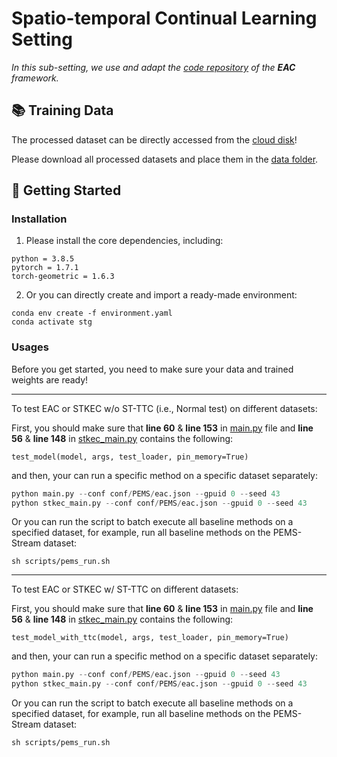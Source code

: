 # Spatio-temporal Continual Learning Setting

_In this sub-setting, we use and adapt the [code repository](https://github.com/Onedean/EAC) of the **EAC** framework._


## 📚 Training Data

The processed dataset can be directly accessed from the [cloud disk](https://hkustgz-my.sharepoint.com/:f:/g/personal/wchen110_connect_hkust-gz_edu_cn/EuiKtt95qnpNgOngXAV_MmABWYyEBh74ooM94kdycwg4Sw?e=ZRCC1n)!

Please download all processed datasets and place them in the [data folder](./data).

## 🚀 Getting Started

### Installation

1. Please install the core dependencies, including:

```shell
python = 3.8.5
pytorch = 1.7.1
torch-geometric = 1.6.3
```

2. Or you can directly create and import a ready-made environment:

```shell
conda env create -f environment.yaml
conda activate stg
```

### Usages

Before you get started, you need to make sure your data and trained weights are ready!

---
To test EAC or STKEC w/o ST-TTC (i.e., Normal test) on different datasets:

First, you should make sure that **line 60** & **line 153** in [main.py](./main.py) file and **line 56** & **line 148** in [stkec_main.py](./stkec_main.py) contains the following:
```
test_model(model, args, test_loader, pin_memory=True)
```
and then, your can run a specific method on a specific dataset separately:
```python
python main.py --conf conf/PEMS/eac.json --gpuid 0 --seed 43
python stkec_main.py --conf conf/PEMS/eac.json --gpuid 0 --seed 43
```
Or you can run the script to batch execute all baseline methods on a specified dataset, for example, run all baseline methods on the PEMS-Stream dataset:

```shell
sh scripts/pems_run.sh
```

---
To test EAC or STKEC w/ ST-TTC on different datasets:

First, you should make sure that **line 60** & **line 153** in [main.py](./main.py) file and **line 56** & **line 148** in [stkec_main.py](./stkec_main.py) contains the following:
```
test_model_with_ttc(model, args, test_loader, pin_memory=True)
```
and then, your can run a specific method on a specific dataset separately:
```python
python main.py --conf conf/PEMS/eac.json --gpuid 0 --seed 43
python stkec_main.py --conf conf/PEMS/eac.json --gpuid 0 --seed 43
```
Or you can run the script to batch execute all baseline methods on a specified dataset, for example, run all baseline methods on the PEMS-Stream dataset:

```shell
sh scripts/pems_run.sh
```